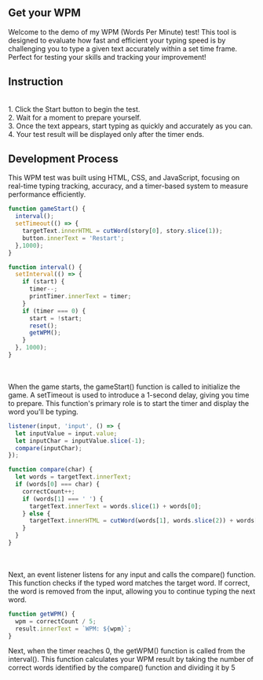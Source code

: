 ## Get your WPM
Welcome to the demo of my WPM (Words Per Minute) test! This tool is designed to evaluate how fast and efficient your typing speed is by challenging you to type a given text accurately within a set time frame. Perfect for testing your skills and tracking your improvement!

## Instruction
<br>
1. Click the Start button to begin the test.
<br>
2. Wait for a moment to prepare yourself.
<br>
3. Once the text appears, start typing as quickly and accurately as you can.
<br>
4. Your test result will be displayed only after the timer ends.

## Development Process
This WPM test was built using HTML, CSS, and JavaScript, focusing on real-time typing tracking, accuracy, and a timer-based system to measure performance efficiently.

```javascript
function gameStart() {
  interval();
  setTimeout(() => {
    targetText.innerHTML = cutWord(story[0], story.slice(1));
    button.innerText = 'Restart';
  },1000);
}

function interval() {
  setInterval(() => {
    if (start) {
      timer--;
      printTimer.innerText = timer;
    } 
    if (timer === 0) {
      start = !start;
      reset();
      getWPM();
    }
  }, 1000);
}
```
<br><br>
When the game starts, the gameStart() function is called to initialize the game. A setTimeout is used to introduce a 1-second delay, giving you time to prepare. This function's primary role is to start the timer and display the word you'll be typing.

```javascript
listener(input, 'input', () => {
  let inputValue = input.value;
  let inputChar = inputValue.slice(-1);
  compare(inputChar);
});

function compare(char) {
  let words = targetText.innerText;
  if (words[0] === char) {
    correctCount++;
    if (words[1] === ' ') {
      targetText.innerText = words.slice(1) + words[0];
    } else {
      targetText.innerHTML = cutWord(words[1], words.slice(2)) + words[0];
    }
  }
}
```
<br><br>
Next, an event listener listens for any input and calls the compare() function. This function checks if the typed word matches the target word. If correct, the word is removed from the input, allowing you to continue typing the next word.

```javascript
function getWPM() {
  wpm = correctCount / 5;
  result.innerText = `WPM: ${wpm}`;
}
```
Next, when the timer reaches 0, the getWPM() function is called from the interval(). This function calculates your WPM result by taking the number of correct words identified by the compare() function and dividing it by 5
